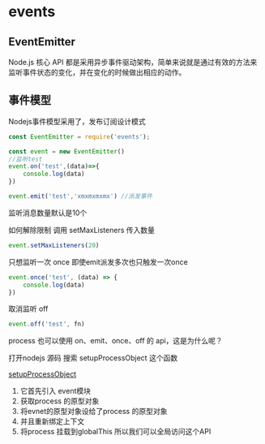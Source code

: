 # events

## EventEmitter

Node.js 核心 API 都是采用异步事件驱动架构，简单来说就是通过有效的方法来监听事件状态的变化，并在变化的时候做出相应的动作。

## 事件模型

Nodejs事件模型采用了，发布订阅设计模式

```js
const EventEmitter = require('events');

const event = new EventEmitter()
//监听test
event.on('test',(data)=>{
    console.log(data)
})

event.emit('test','xmxmxmxmx') //派发事件
```

监听消息数量默认是10个

如何解除限制 调用 setMaxListeners 传入数量

```js
event.setMaxListeners(20)
```

只想监听一次 once 即使emit派发多次也只触发一次once
```js
event.once('test', (data) => {
    console.log(data)
})
```

取消监听 off

```js
event.off('test', fn)
```

process 也可以使用 on、emit、once、off 的 api，这是为什么呢？

打开nodejs 源码 搜索 setupProcessObject 这个函数

[setupProcessObject](./img/setupProcessObject.png)

1. 它首先引入 event模块
2. 获取process 的原型对象
3. 将evnet的原型对象设给了process 的原型对象
4. 并且重新绑定上下文
5. 将process 挂载到globalThis 所以我们可以全局访问这个API